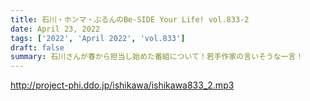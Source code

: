 ```yaml
---
title: 石川・ホンマ・ぶるんのBe-SIDE Your Life! vol.833-2
date: April 23, 2022
tags: ['2022', 'April 2022', 'vol.833']
draft: false
summary: 石川さんが春から担当し始めた番組について！若手作家の言いそうな一言！
---
```


http://project-phi.ddo.jp/ishikawa/ishikawa833_2.mp3